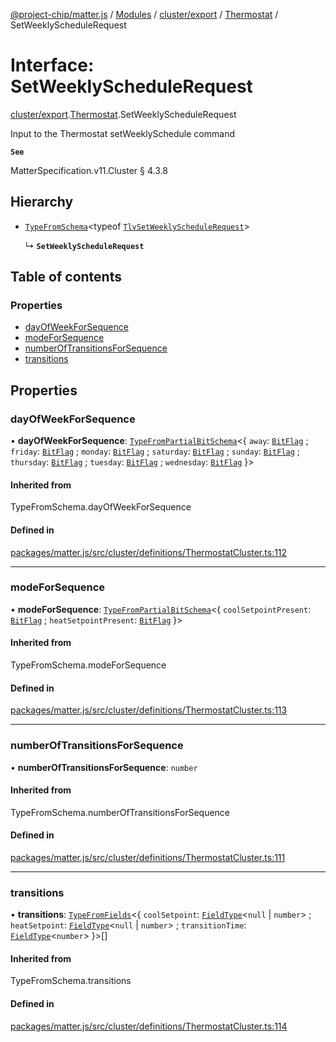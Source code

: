 [@project-chip/matter.js](../README.md) / [Modules](../modules.md) / [cluster/export](../modules/cluster_export.md) / [Thermostat](../modules/cluster_export.Thermostat.md) / SetWeeklyScheduleRequest

# Interface: SetWeeklyScheduleRequest

[cluster/export](../modules/cluster_export.md).[Thermostat](../modules/cluster_export.Thermostat.md).SetWeeklyScheduleRequest

Input to the Thermostat setWeeklySchedule command

**`See`**

MatterSpecification.v11.Cluster § 4.3.8

## Hierarchy

- [`TypeFromSchema`](../modules/tlv_export.md#typefromschema)\<typeof [`TlvSetWeeklyScheduleRequest`](../modules/cluster_export.Thermostat.md#tlvsetweeklyschedulerequest)\>

  ↳ **`SetWeeklyScheduleRequest`**

## Table of contents

### Properties

- [dayOfWeekForSequence](cluster_export.Thermostat.SetWeeklyScheduleRequest.md#dayofweekforsequence)
- [modeForSequence](cluster_export.Thermostat.SetWeeklyScheduleRequest.md#modeforsequence)
- [numberOfTransitionsForSequence](cluster_export.Thermostat.SetWeeklyScheduleRequest.md#numberoftransitionsforsequence)
- [transitions](cluster_export.Thermostat.SetWeeklyScheduleRequest.md#transitions)

## Properties

### dayOfWeekForSequence

• **dayOfWeekForSequence**: [`TypeFromPartialBitSchema`](../modules/schema_export.md#typefrompartialbitschema)\<\{ `away`: [`BitFlag`](../modules/schema_export.md#bitflag) ; `friday`: [`BitFlag`](../modules/schema_export.md#bitflag) ; `monday`: [`BitFlag`](../modules/schema_export.md#bitflag) ; `saturday`: [`BitFlag`](../modules/schema_export.md#bitflag) ; `sunday`: [`BitFlag`](../modules/schema_export.md#bitflag) ; `thursday`: [`BitFlag`](../modules/schema_export.md#bitflag) ; `tuesday`: [`BitFlag`](../modules/schema_export.md#bitflag) ; `wednesday`: [`BitFlag`](../modules/schema_export.md#bitflag)  }\>

#### Inherited from

TypeFromSchema.dayOfWeekForSequence

#### Defined in

[packages/matter.js/src/cluster/definitions/ThermostatCluster.ts:112](https://github.com/project-chip/matter.js/blob/558e12c94a201592c28c7bc0743705360b3e5ca6/packages/matter.js/src/cluster/definitions/ThermostatCluster.ts#L112)

___

### modeForSequence

• **modeForSequence**: [`TypeFromPartialBitSchema`](../modules/schema_export.md#typefrompartialbitschema)\<\{ `coolSetpointPresent`: [`BitFlag`](../modules/schema_export.md#bitflag) ; `heatSetpointPresent`: [`BitFlag`](../modules/schema_export.md#bitflag)  }\>

#### Inherited from

TypeFromSchema.modeForSequence

#### Defined in

[packages/matter.js/src/cluster/definitions/ThermostatCluster.ts:113](https://github.com/project-chip/matter.js/blob/558e12c94a201592c28c7bc0743705360b3e5ca6/packages/matter.js/src/cluster/definitions/ThermostatCluster.ts#L113)

___

### numberOfTransitionsForSequence

• **numberOfTransitionsForSequence**: `number`

#### Inherited from

TypeFromSchema.numberOfTransitionsForSequence

#### Defined in

[packages/matter.js/src/cluster/definitions/ThermostatCluster.ts:111](https://github.com/project-chip/matter.js/blob/558e12c94a201592c28c7bc0743705360b3e5ca6/packages/matter.js/src/cluster/definitions/ThermostatCluster.ts#L111)

___

### transitions

• **transitions**: [`TypeFromFields`](../modules/tlv_export.md#typefromfields)\<\{ `coolSetpoint`: [`FieldType`](tlv_export.FieldType.md)\<``null`` \| `number`\> ; `heatSetpoint`: [`FieldType`](tlv_export.FieldType.md)\<``null`` \| `number`\> ; `transitionTime`: [`FieldType`](tlv_export.FieldType.md)\<`number`\>  }\>[]

#### Inherited from

TypeFromSchema.transitions

#### Defined in

[packages/matter.js/src/cluster/definitions/ThermostatCluster.ts:114](https://github.com/project-chip/matter.js/blob/558e12c94a201592c28c7bc0743705360b3e5ca6/packages/matter.js/src/cluster/definitions/ThermostatCluster.ts#L114)
